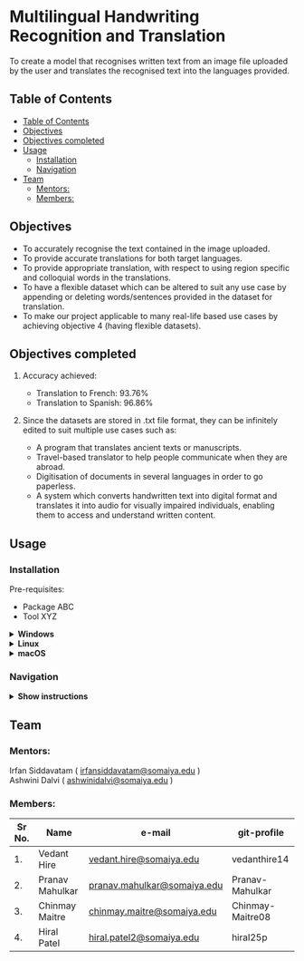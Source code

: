 
<h1>Multilingual Handwriting Recognition and Translation</h1>
To create a model that recognises written text from an image file uploaded by the user and translates the recognised text into the languages provided.


## Table of Contents
- [Table of Contents](#table-of-contents)
- [Objectives](#objectives)
- [Objectives completed](#objectives-completed)
- [Usage](#usage)
  - [Installation](#installation)
  - [Navigation](#navigation)
- [Team](#team)
  - [Mentors:](#mentors)
  - [Members:](#members)

## Objectives
* To accurately recognise the text contained in the image uploaded.
* To provide accurate translations for both target languages.
* To provide appropriate translation, with respect to using region specific and colloquial words in the translations.
* To have a flexible dataset which can be altered to suit any use case by appending or deleting words/sentences provided in the dataset for translation.
* To make our project applicable to many real-life based use cases by achieving objective 4 (having flexible datasets).

## Objectives completed 
  1. Accuracy achieved:
      * Translation to French: 93.76%
      * Translation to Spanish: 96.86%

  2. Since the datasets are stored in .txt file format, they can be infinitely edited to suit multiple use cases such as:
        * A program that translates ancient texts or manuscripts.
        * Travel-based translator to help people communicate when they are abroad.
        * Digitisation of documents in several languages in order to go paperless.
        * A system which converts handwritten text into digital format and translates it into audio for visually impaired individuals, enabling them to access and understand written content.


## Usage

### Installation 

Pre-requisites:

- Package ABC
- Tool XYZ


<details>
    <summary><b>Windows</b></summary>
    Installation steps

</details>

<details>
    <summary><b>Linux</b></summary>
    Installation steps

</details>

<details>
    <summary><b>macOS</b></summary>
    Installation steps

</details>

### Navigation

<details>
    <summary><b>Show instructions</b></summary>
    * Accessing the website: 
        * Open your web browser and navigate to the URL of the hosted website.
        * The main page of the website will be displayed.

    * Uploading the handwritten text image: 
        * On the page, locate the "Choose file" button.
        * Click on the "Choose file" button to open the file selection window. 
        * Browse your computer to find the handwritten text image file that you want to process. 
        * Select the file and click "Open" to initiate the upload process. 

    * Performing handwriting recognition: 
        * Locate the "Predict" button on the main page. 
        * Click on the "Predict" button to initiate the handwriting recognition process. 
        * Wait for the system to process the uploaded image and recognize the handwritten text. 
        * Once the recognition process is completed, the recognized text will be displayed on the screen.

    * Translating the recognized text: 
        * Locate the "Translate to French/Spanish" button on the main page. 
        * Click on the "Translate to French/Spanish" button to initiate the translation process. 
        * The system will use the selected translation language to translate the recognized text. 
        * Once the translation process is completed, the translated text will be displayed on the screen.
  
    - Note:
        * The Choose file button opens up a window for the user to select an image file from their device. Upon choosing a file, the file name with extension will be displayed for the user to confirm they’ve chosen the desired file.
        * The Predict button gives the user the text contained within the image as an output.
        * Translate to French / Translate to Spanish buttons invoke the translation models in the program and show the translated output.

</details>


## Team

### Mentors:
Irfan Siddavatam ( irfansiddavatam@somaiya.edu )<br>
Ashwini Dalvi ( ashwinidalvi@somaiya.edu )

### Members:
| Sr No. | Name | e-mail | git-profile |
| ------ | ------------- | ------------------------- | -------------- |
| 1. | Vedant Hire | vedant.hire@somaiya.edu | vedanthire14 |
| 2. | Pranav Mahulkar | pranav.mahulkar@somaiya.edu | Pranav-Mahulkar |
| 3. | Chinmay Maitre | chinmay.maitre@somaiya.edu | Chinmay-Maitre08 |
| 4. | Hiral Patel | hiral.patel2@somaiya.edu | hiral25p |

